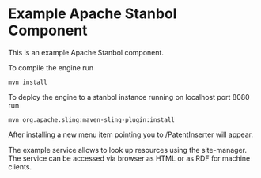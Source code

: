 Example Apache Stanbol Component
===========

This is an example Apache Stanbol component.

To compile the engine run

    mvn install

To deploy the engine to a stanbol instance running on localhost port 8080 run

    mvn org.apache.sling:maven-sling-plugin:install


After installing a new menu item pointing you to /PatentInserter will appear.

The example service allows to look up resources using the site-manager. The 
service can be accessed via browser as HTML or as RDF for machine clients.
